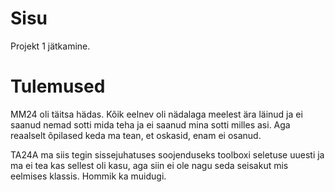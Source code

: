 # Sisu

Projekt 1 jätkamine.

# Tulemused

MM24 oli täitsa hädas. Kõik eelnev oli nädalaga meelest ära läinud ja ei saanud nemad sotti mida teha ja ei saanud mina sotti milles asi. Aga reaalselt õpilased keda ma tean, et oskasid, enam ei osanud.

TA24A ma siis tegin sissejuhatuses soojenduseks toolboxi seletuse uuesti ja ma ei tea kas sellest oli kasu, aga siin ei ole nagu seda seisakut mis eelmises klassis. Hommik ka muidugi.
